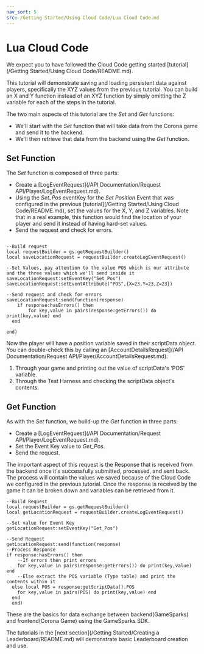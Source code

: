 ```yaml
---
nav_sort: 5
src: /Getting Started/Using Cloud Code/Lua Cloud Code.md
---
```


# Lua Cloud Code

We expect you to have followed the Cloud Code getting started [tutorial](/Getting Started/Using Cloud Code/README.md).

This tutorial will demonstrate saving and loading persistent data against players, specifically the XYZ values from the previous tutorial. You can build an X and Y function instead of an XYZ function by simply omitting the Z variable for each of the steps in the tutorial.

The two main aspects of this tutorial are the *Set* and *Get* functions:
* We'll start with the *Set* function that will take data from the Corona game and send it to the backend.
* We'll then retrieve that data from the backend using the *Get* function.

## Set Function

The *Set* function is composed of three parts:

* Create a [LogEventRequest](/API Documentation/Request API/Player/LogEventRequest.md).
* Using the *Set_Pos* eventKey for the *Set Position* Event that was configured in the previous [tutorial](/Getting Started/Using Cloud Code/README.md), set the values for the X, Y, and Z variables. Note that in a real example, this function would find the location of your player and send it instead of having hard-set values.
* Send the request and check for errors.

```

--Build request
local requestBuilder = gs.getRequestBuilder()
local saveLocationRequest = requestBuilder.createLogEventRequest()

--Set Values, pay attention to the value POS which is our attribute and the three values which we'll send inside it
saveLocationRequest:setEventKey("Set_Pos")
saveLocationRequest:setEventAttribute("POS",{X=23,Y=23,Z=23})

--Send request and check for errors
saveLocationRequest:send(function(response)
	if response:hasErrors() then
    	for key,value in pairs(response:getErrors()) do print(key,value) end
  end

end)

```

Now the player will have a position variable saved in their scriptData object. You can double-check this by calling an [AccountDetailsRequest](/API Documentation/Request API/Player/AccountDetailsRequest.md):

1. Through your game and printing out the value of scriptData's 'POS' variable.
2. Through the Test Harness and checking the scriptData object's contents.

## Get Function

As with the *Set* function, we build-up the *Get* function in three parts:
* Create a [LogEventRequest](/API Documentation/Request API/Player/LogEventRequest.md).
* Set the Event Key value to *Get_Pos*.
* Send the request.

The important aspect of this request is the Response that is received from the backend once it's successfully submitted, processed, and sent back. The process will contain the values we saved because of the Cloud Code we configured in the previous tutorial. Once the response is received by the game it can be broken down and variables can be retrieved from it.

```
--Build Request
local requestBuilder = gs.getRequestBuilder()
local getLocationRequest = requestBuilder.createLogEventRequest()

--Set value for Event Key
getLocationRequest:setEventKey("Get_Pos")

--Send Request
getLocationRequest:send(function(response)
--Process Response
if response:hasErrors() then
    --If errors then print errors
  	for key,value in pairs(response:getErrors()) do print(key,value) end
    --Else extract the POS variable (Type table) and print the contents within it
  else local POS = response:getScriptData().POS
  	for key,value in pairs(POS) do print(key,value) end
  end
  end)

```

These are the basics for data exchange between backend(GameSparks) and frontend(Corona Game) using the GameSparks SDK.

The tutorials in the [next section](/Getting Started/Creating a Leaderboard/README.md) will demonstrate basic Leaderboard creation and use.
